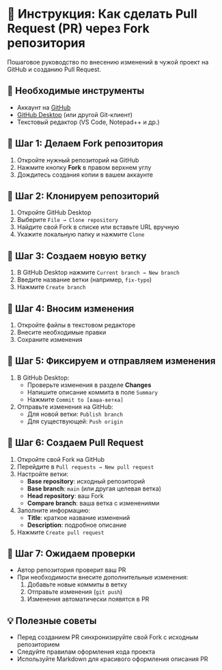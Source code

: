 # 🚀 Инструкция: Как сделать Pull Request (PR) через Fork репозитория

Пошаговое руководство по внесению изменений в чужой проект на GitHub и созданию Pull Request.

## 📌 Необходимые инструменты
- Аккаунт на [GitHub](https://github.com)
- [GitHub Desktop](https://desktop.github.com/) (или другой Git-клиент)
- Текстовый редактор (VS Code, Notepad++ и др.)

## 🔹 Шаг 1: Делаем Fork репозитория
1. Откройте нужный репозиторий на GitHub
2. Нажмите кнопку **Fork** в правом верхнем углу
3. Дождитесь создания копии в вашем аккаунте

## 🔹 Шаг 2: Клонируем репозиторий
1. Откройте GitHub Desktop
2. Выберите `File → Clone repository`
3. Найдите свой Fork в списке или вставьте URL вручную
4. Укажите локальную папку и нажмите `Clone`

## 🔹 Шаг 3: Создаем новую ветку
1. В GitHub Desktop нажмите `Current branch → New branch`
2. Введите название ветки (например, `fix-typo`)
3. Нажмите `Create branch`

## 🔹 Шаг 4: Вносим изменения
1. Откройте файлы в текстовом редакторе
2. Внесите необходимые правки
3. Сохраните изменения

## 🔹 Шаг 5: Фиксируем и отправляем изменения
1. В GitHub Desktop:
   - Проверьте изменения в разделе **Changes**
   - Напишите описание коммита в поле `Summary`
   - Нажмите `Commit to [ваша-ветка]`
2. Отправьте изменения на GitHub:
   - Для новой ветки: `Publish branch`
   - Для существующей: `Push origin`

## 🔹 Шаг 6: Создаем Pull Request
1. Откройте свой Fork на GitHub
2. Перейдите в `Pull requests → New pull request`
3. Настройте ветки:
   - **Base repository**: исходный репозиторий
   - **Base branch**: `main` (или другая целевая ветка)
   - **Head repository**: ваш Fork
   - **Compare branch**: ваша ветка с изменениями
4. Заполните информацию:
   - **Title**: краткое название изменений
   - **Description**: подробное описание
5. Нажмите `Create pull request`

## 🔹 Шаг 7: Ожидаем проверки
- Автор репозитория проверит ваш PR
- При необходимости внесите дополнительные изменения:
  1. Добавьте новые коммиты в ветку
  2. Отправьте изменения (`git push`)
  3. Изменения автоматически появятся в PR

## 💡 Полезные советы
- Перед созданием PR синхронизируйте свой Fork с исходным репозиторием
- Следуйте правилам оформления кода проекта
- Используйте Markdown для красивого оформления описания PR
